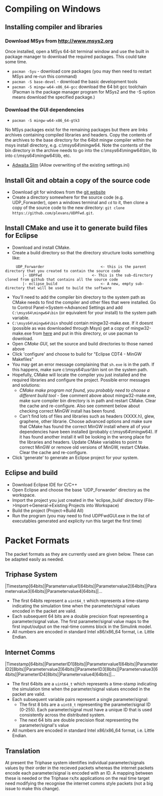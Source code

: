 


# Compiling on Windows
## Installing compiler and libraries
### Download MSys from http://www.msys2.org
Once installed, open a MSys 64-bit terminal window and use the built in package manager to download the required packages. This could take some time.
* `pacman -Syu` - download core packages (you may then need to restart MSys and re-run this command)
* `pacman -S base-devel` - download the basic development tools
* `pacman -S mingw-w64-x86_64-gcc` download the 64 bit gcc toolchain
(Pacman is the package manager program for MSys2 and the -S option means download the specified package.)

### Download the GUI dependencies
* `pacman -S mingw-w64-x86_64-gtk3`

No MSys packages exist for the remaining packages but there are links archives containing compiled libraries and headers. Copy the contents of the archives to the base directory for the 64bit mingw compiler within the msys install directory, e.g. c:\msys64\mingw64. Note the contents of the bin directory in the archive needs to go into the c:\msys64\mingw64\bin, lib into c:\msys64\mingw64\lib, etc.
* [Adwaita Slim](https://www.dropbox.com/s/ax7rfnlzo35yu9h/adwaita-slim.zip?dl=0) (Allow overwriting of the existing settings.ini)


## Install Git and obtain a copy of the source code
* Download git for windows from the [git website](https://git-scm.com/download/win)
* Create a directory somewhere for the source code (e.g. UDP_Forwarder), open a windows terminal and `cd` to it, then clone a copy of the source code to the new directory: 
	`git clone https://github.com/plevans/UDPFwd.git`. 
	
	
## Install CMake and use it to generate build files for Eclipse

* Download and install CMake.
* Create a build directory so that the directory structure looks something like:
~~~~
	 UDP_Forwarder							<- this is the parent directory that you created to contain the source code
		|- UDPFwd 						<- This is the sub-directory cloned from github that contains all the source code
		|- eclipse_build					<- A new, empty sub-directory that will be used to build the software
~~~~
* You'll need to add the compiler bin directory to the system path as CMake needs to find the compiler and other files that were installed. Go to Control Panel->System->Advanced Settings and add `C:\msys64\mingw64\bin` (or equivalent for your install) to the system path variable.
* `C:\msys64\mingw64\bin` should contain mingw32-make.exe. If it doesnt (possible as was downloaded through Msys) get a copy of mingw32-make.exe from [here](https://www.dropbox.com/s/v4h5npv4vo6u3y2/mingw32-make.exe?dl=0) and put in this directory, or use pacman to download.
* Open *CMake GUI*, set the source and build directories to those named above
* Click 'configure' and choose to build for "Eclipse CDT4 - MinGW Makefiles"
* You may get an error message complaining that `sh.exe` is in the path. If this happens, make sure c:\msys64\usr\bin isnt on the system path.
* Hopefully, CMake will locate the compiler you just installed and the required libraries and configure the project. Possible error messages and solutions:
	* *CMake make program not found, you probably need to choose a different build tool* - See comment above about mingw32-make.exe, make sure compiler bin directory is in path and restart CMake. Clear the cache and re-configure. Also see comment below about checking correct MinGW install has been found.
	* Can't find lots of files and libraries such as headers (XXXX.h), glew, graphene, other librarie. Choose advanced options and make sure that CMake has found the correct MinGW install where all of your dependencies have been installed (probably c:\msys64\mingw64). If it has found another install it will be looking in the wrong place for the libraries and headers. Update CMake variables to point to correct MinGW or remove old versions of MinGW, restart CMake. Clear the cache and re-configure.
* Click 'generate' to generate an Eclipse project for your system.


## Eclipse and build
* Download Eclipse IDE for C/C++
* Open Eclipse and choose the base 'UDP_Forwarder' directory as the workspace.
* Import the project you just created in the 'eclipse_build' directory (File->Import->General->Existing Projects into Workspace)
* Build the project (Project->Build All)
* Run the program (you may need to find UDPFwdGUI.exe in the list of executables generated and explicity run this target the first time)

# Packet Formats
The packet formats as they are currently used are given below. These can be adapted easily as needed.
## Triphase System
|Timestamp[64bits]|Parametervalue1[64bits]|Parametervalue2[64bits]|Parametervalue3[64bits]|Parametervalue4[64bits]|...

* The first 64bits represent a `uint64_t` which represents a time-stamp indicating the simulation time when the parameter/signal values encoded in the packet are valid.
* Each subsequent 64 bits are a double precision float representing a parameter/signal value. The first parameter/signal value maps to the first input/output on the real-time comms block in the Simulink model.
* All numbers are encoded in standard Intel x86/x86_64 format, i.e. Little Endian.

## Internet Comms
|Timestamp[64bits]|ParameterID1[8bits]|Parametervalue1[64bits]|ParameterID2[8bits]|Parametervalue2[64bits]|ParameterID3[8bits]|Parametervalue3[64bits]|ParameterID4[8bits]|Parametervalue4[64bits]|...

* The first 64bits are a `uint64_t` which represents a time-stamp indicating the simulation time when the parameter/signal values encoded in the packet are valid.
* Each subsequent variable pairs represent a single parameter/signal:
	* The first 8 bits are a `uint8_t` representing the parameter/signal ID (0-255). Each parameter/signal must have a unique ID that is used consistently across the distributed system.
	* The next 64 bits are double precision float representing the parameter/signal's value
* All numbers are encoded in standard Intel x86/x86_64 format, i.e. Little Endian.

## Translation
At present the Triphase system identifies individual parameter/signals values by their order in the recieved packets whereas the internet packets encode each parameter/signal is encoded with an ID. A mapping between these is needed or the Triphase rx/tx applications on the real time target need modifying the recognise the internet comms style packets (not a big issue to make this change).
	

